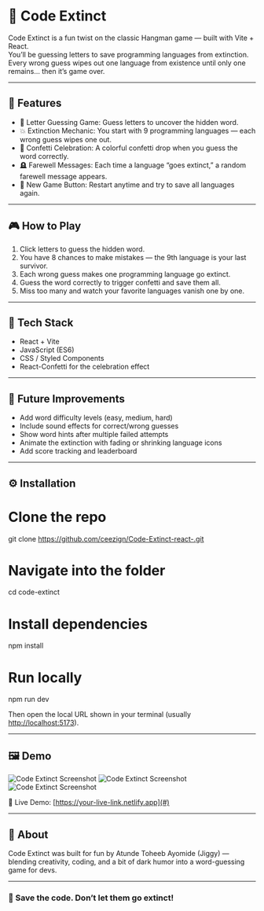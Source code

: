 # 🧩 Code Extinct

Code Extinct is a fun twist on the classic Hangman game — built with Vite + React.  
You’ll be guessing letters to save programming languages from extinction. Every wrong guess wipes out one language from existence until only one remains... then it’s game over.

---

## 🚀 Features

- 🎯 Letter Guessing Game: Guess letters to uncover the hidden word.  
- 💥 Extinction Mechanic: You start with 9 programming languages — each wrong guess wipes one out.  
- 🎉 Confetti Celebration: A colorful confetti drop when you guess the word correctly.  
- 🪦 Farewell Messages: Each time a language “goes extinct,” a random farewell message appears.  
- 🔁 New Game Button: Restart anytime and try to save all languages again.

---

## 🎮 How to Play

1. Click letters to guess the hidden word.  
2. You have 8 chances to make mistakes — the 9th language is your last survivor.  
3. Each wrong guess makes one programming language go extinct.  
4. Guess the word correctly to trigger confetti and save them all.  
5. Miss too many and watch your favorite languages vanish one by one.

---

## 🧠 Tech Stack

- React + Vite
- JavaScript (ES6)
- CSS / Styled Components
- React-Confetti for the celebration effect

---

## 🧩 Future Improvements

- Add word difficulty levels (easy, medium, hard)  
- Include sound effects for correct/wrong guesses  
- Show word hints after multiple failed attempts  
- Animate the extinction with fading or shrinking language icons  
- Add score tracking and leaderboard

---

## ⚙️ Installation
# Clone the repo
git clone https://github.com/ceezign/Code-Extinct-react-.git

# Navigate into the folder
cd code-extinct

# Install dependencies
npm install

# Run locally
npm run dev

Then open the local URL shown in your terminal (usually [http://localhost:5173](http://localhost:5173)).

---

## 🖼️ Demo
![Code Extinct Screenshot](src/assets/images/Screenshot.png)
![Code Extinct Screenshot](src/assets/images/Screenshot1.png)
![Code Extinct Screenshot](src/assets/images/Screenshot2.png)

🔗 Live Demo: [https://your-live-link.netlify.app](#)  

---

## 💬 About

Code Extinct was built for fun by Atunde Toheeb Ayomide (Jiggy) — blending creativity, coding, and a bit of dark humor into a word-guessing game for devs.

---

### 🧠 Save the code. Don’t let them go extinct!